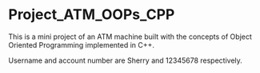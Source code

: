 # Project_ATM_OOPs_CPP

This is a mini project of an ATM machine built with the concepts of Object Oriented Programming implemented in C++.

Username and account number are Sherry and 12345678 respectively.
